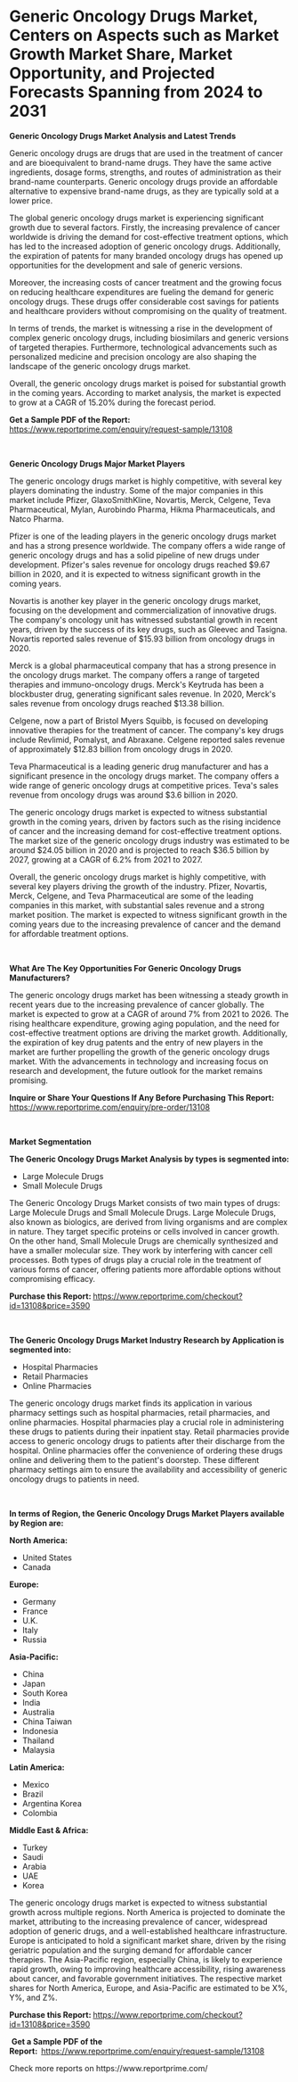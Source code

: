 <p><h1>Generic Oncology Drugs Market, Centers on Aspects such as Market Growth Market Share, Market Opportunity, and Projected Forecasts Spanning from 2024 to 2031</h1></p><p><strong>Generic Oncology Drugs Market Analysis and Latest Trends</strong></p>
<p><p>Generic oncology drugs are drugs that are used in the treatment of cancer and are bioequivalent to brand-name drugs. They have the same active ingredients, dosage forms, strengths, and routes of administration as their brand-name counterparts. Generic oncology drugs provide an affordable alternative to expensive brand-name drugs, as they are typically sold at a lower price.</p><p>The global generic oncology drugs market is experiencing significant growth due to several factors. Firstly, the increasing prevalence of cancer worldwide is driving the demand for cost-effective treatment options, which has led to the increased adoption of generic oncology drugs. Additionally, the expiration of patents for many branded oncology drugs has opened up opportunities for the development and sale of generic versions.</p><p>Moreover, the increasing costs of cancer treatment and the growing focus on reducing healthcare expenditures are fueling the demand for generic oncology drugs. These drugs offer considerable cost savings for patients and healthcare providers without compromising on the quality of treatment.</p><p>In terms of trends, the market is witnessing a rise in the development of complex generic oncology drugs, including biosimilars and generic versions of targeted therapies. Furthermore, technological advancements such as personalized medicine and precision oncology are also shaping the landscape of the generic oncology drugs market.</p><p>Overall, the generic oncology drugs market is poised for substantial growth in the coming years. According to market analysis, the market is expected to grow at a CAGR of 15.20% during the forecast period.</p></p>
<p><strong>Get a Sample PDF of the Report:&nbsp;</strong> <a href="https://www.reportprime.com/enquiry/request-sample/13108">https://www.reportprime.com/enquiry/request-sample/13108</a></p>
<p>&nbsp;</p>
<p><strong>Generic Oncology Drugs Major Market Players</strong></p>
<p><p>The generic oncology drugs market is highly competitive, with several key players dominating the industry. Some of the major companies in this market include Pfizer, GlaxoSmithKline, Novartis, Merck, Celgene, Teva Pharmaceutical, Mylan, Aurobindo Pharma, Hikma Pharmaceuticals, and Natco Pharma.</p><p>Pfizer is one of the leading players in the generic oncology drugs market and has a strong presence worldwide. The company offers a wide range of generic oncology drugs and has a solid pipeline of new drugs under development. Pfizer's sales revenue for oncology drugs reached $9.67 billion in 2020, and it is expected to witness significant growth in the coming years.</p><p>Novartis is another key player in the generic oncology drugs market, focusing on the development and commercialization of innovative drugs. The company's oncology unit has witnessed substantial growth in recent years, driven by the success of its key drugs, such as Gleevec and Tasigna. Novartis reported sales revenue of $15.93 billion from oncology drugs in 2020.</p><p>Merck is a global pharmaceutical company that has a strong presence in the oncology drugs market. The company offers a range of targeted therapies and immuno-oncology drugs. Merck's Keytruda has been a blockbuster drug, generating significant sales revenue. In 2020, Merck's sales revenue from oncology drugs reached $13.38 billion.</p><p>Celgene, now a part of Bristol Myers Squibb, is focused on developing innovative therapies for the treatment of cancer. The company's key drugs include Revlimid, Pomalyst, and Abraxane. Celgene reported sales revenue of approximately $12.83 billion from oncology drugs in 2020.</p><p>Teva Pharmaceutical is a leading generic drug manufacturer and has a significant presence in the oncology drugs market. The company offers a wide range of generic oncology drugs at competitive prices. Teva's sales revenue from oncology drugs was around $3.6 billion in 2020.</p><p>The generic oncology drugs market is expected to witness substantial growth in the coming years, driven by factors such as the rising incidence of cancer and the increasing demand for cost-effective treatment options. The market size of the generic oncology drugs industry was estimated to be around $24.05 billion in 2020 and is projected to reach $36.5 billion by 2027, growing at a CAGR of 6.2% from 2021 to 2027.</p><p>Overall, the generic oncology drugs market is highly competitive, with several key players driving the growth of the industry. Pfizer, Novartis, Merck, Celgene, and Teva Pharmaceutical are some of the leading companies in this market, with substantial sales revenue and a strong market position. The market is expected to witness significant growth in the coming years due to the increasing prevalence of cancer and the demand for affordable treatment options.</p></p>
<p>&nbsp;</p>
<p><strong>What Are The Key Opportunities For Generic Oncology Drugs Manufacturers?</strong></p>
<p><p>The generic oncology drugs market has been witnessing a steady growth in recent years due to the increasing prevalence of cancer globally. The market is expected to grow at a CAGR of around 7% from 2021 to 2026. The rising healthcare expenditure, growing aging population, and the need for cost-effective treatment options are driving the market growth. Additionally, the expiration of key drug patents and the entry of new players in the market are further propelling the growth of the generic oncology drugs market. With the advancements in technology and increasing focus on research and development, the future outlook for the market remains promising.</p></p>
<p><strong>Inquire or Share Your Questions If Any Before Purchasing This Report:</strong> <a href="https://www.reportprime.com/enquiry/pre-order/13108">https://www.reportprime.com/enquiry/pre-order/13108</a></p>
<p>&nbsp;</p>
<p><strong>Market Segmentation</strong></p>
<p><strong>The Generic Oncology Drugs Market Analysis by types is segmented into:</strong></p>
<p><ul><li>Large Molecule Drugs</li><li>Small Molecule Drugs</li></ul></p>
<p><p>The Generic Oncology Drugs Market consists of two main types of drugs: Large Molecule Drugs and Small Molecule Drugs. Large Molecule Drugs, also known as biologics, are derived from living organisms and are complex in nature. They target specific proteins or cells involved in cancer growth. On the other hand, Small Molecule Drugs are chemically synthesized and have a smaller molecular size. They work by interfering with cancer cell processes. Both types of drugs play a crucial role in the treatment of various forms of cancer, offering patients more affordable options without compromising efficacy.</p></p>
<p><strong>Purchase this Report:&nbsp;</strong><a href="https://www.reportprime.com/checkout?id=13108&price=3590">https://www.reportprime.com/checkout?id=13108&price=3590</a></p>
<p>&nbsp;</p>
<p><strong>The Generic Oncology Drugs Market Industry Research by Application is segmented into:</strong></p>
<p><ul><li>Hospital Pharmacies</li><li>Retail Pharmacies</li><li>Online Pharmacies</li></ul></p>
<p><p>The generic oncology drugs market finds its application in various pharmacy settings such as hospital pharmacies, retail pharmacies, and online pharmacies. Hospital pharmacies play a crucial role in administering these drugs to patients during their inpatient stay. Retail pharmacies provide access to generic oncology drugs to patients after their discharge from the hospital. Online pharmacies offer the convenience of ordering these drugs online and delivering them to the patient's doorstep. These different pharmacy settings aim to ensure the availability and accessibility of generic oncology drugs to patients in need.</p></p>
<p>&nbsp;</p>
<p><strong>In terms of Region, the Generic Oncology Drugs Market Players available by Region are:</strong></p>
<p>
    <p> <strong> North America: </strong>
        <ul>
            <li>United States</li>
            <li>Canada</li>
        </ul>
        </p> 
    <p> <strong> Europe: </strong>
        <ul>
            <li>Germany</li>
            <li>France</li>
            <li>U.K.</li>
            <li>Italy</li>
            <li>Russia</li>
        </ul>
        </p> 
    <p> <strong> Asia-Pacific: </strong>
        <ul>
            <li>China</li>
            <li>Japan</li>
            <li>South Korea</li>
            <li>India</li>
            <li>Australia</li>
            <li>China Taiwan</li>
            <li>Indonesia</li>
            <li>Thailand</li>
            <li>Malaysia</li>
        </ul>
        </p> 
    <p> <strong> Latin America: </strong>
        <ul>
            <li>Mexico</li>
            <li>Brazil</li>
            <li>Argentina Korea</li>
            <li>Colombia</li>
        </ul>
        </p> 
    <p> <strong> Middle East & Africa: </strong>
        <ul>
            <li>Turkey</li>
            <li>Saudi</li>
            <li>Arabia</li>
            <li>UAE</li>
            <li>Korea</li>
        </ul>
    </p>
    </p>
<p><p>The generic oncology drugs market is expected to witness substantial growth across multiple regions. North America is projected to dominate the market, attributing to the increasing prevalence of cancer, widespread adoption of generic drugs, and a well-established healthcare infrastructure. Europe is anticipated to hold a significant market share, driven by the rising geriatric population and the surging demand for affordable cancer therapies. The Asia-Pacific region, especially China, is likely to experience rapid growth, owing to improving healthcare accessibility, rising awareness about cancer, and favorable government initiatives. The respective market shares for North America, Europe, and Asia-Pacific are estimated to be X%, Y%, and Z%.</p></p>
<p><strong>Purchase this Report: </strong><a href="https://www.reportprime.com/checkout?id=13108&price=3590">https://www.reportprime.com/checkout?id=13108&price=3590</a></p>
<p>&nbsp;<strong>Get a Sample PDF of the Report:&nbsp;&nbsp;</strong><a href="https://www.reportprime.com/enquiry/request-sample/13108">https://www.reportprime.com/enquiry/request-sample/13108</a></p>
<p><strong></strong></p>
<p>Check more reports on https://www.reportprime.com/</p>